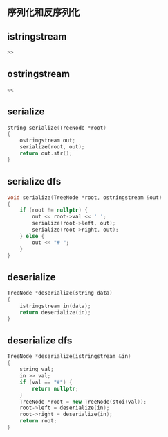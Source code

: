 ## 序列化和反序列化

## istringstream

```cpp
>>
```

## ostringstream

```cpp
<<
```

## serialize

```cpp
string serialize(TreeNode *root)
{
    ostringstream out;
    serialize(root, out);
    return out.str();
}
```

## serialize dfs

```cpp
void serialize(TreeNode *root, ostringstream &out)
{
    if (root != nullptr) {
        out << root->val << ' ';
        serialize(root->left, out);
        serialize(root->right, out);
    } else {
        out << "# ";
    }
}
```

## deserialize

```cpp
TreeNode *deserialize(string data)
{
    istringstream in(data);
    return deserialize(in);
}
```

## deserialize dfs

```cpp
TreeNode *deserialize(istringstream &in)
{
    string val;
    in >> val;
    if (val == "#") {
        return nullptr;
    }
    TreeNode *root = new TreeNode(stoi(val));
    root->left = deserialize(in);
    root->right = deserialize(in);
    return root;
}
```



